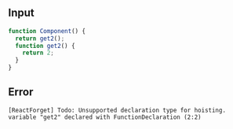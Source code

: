 
## Input

```javascript
function Component() {
  return get2();
  function get2() {
    return 2;
  }
}

```


## Error

```
[ReactForget] Todo: Unsupported declaration type for hoisting. variable "get2" declared with FunctionDeclaration (2:2)
```
          
      